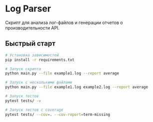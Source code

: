 # Log Parser

Скрипт для анализа лог-файлов и генерации отчетов о производительности API.

## Быстрый старт

```bash
# Установка зависимостей
pip install -r requirements.txt

# Запуск скрипта
python main.py --file example1.log --report average

# Запуск с несколькими файлами
python main.py --file example1.log example2.log --report average

# Запуск тестов
pytest tests/ -v

# Запуск тестов с coverage
pytest tests/ --cov=. --cov-report=term-missing